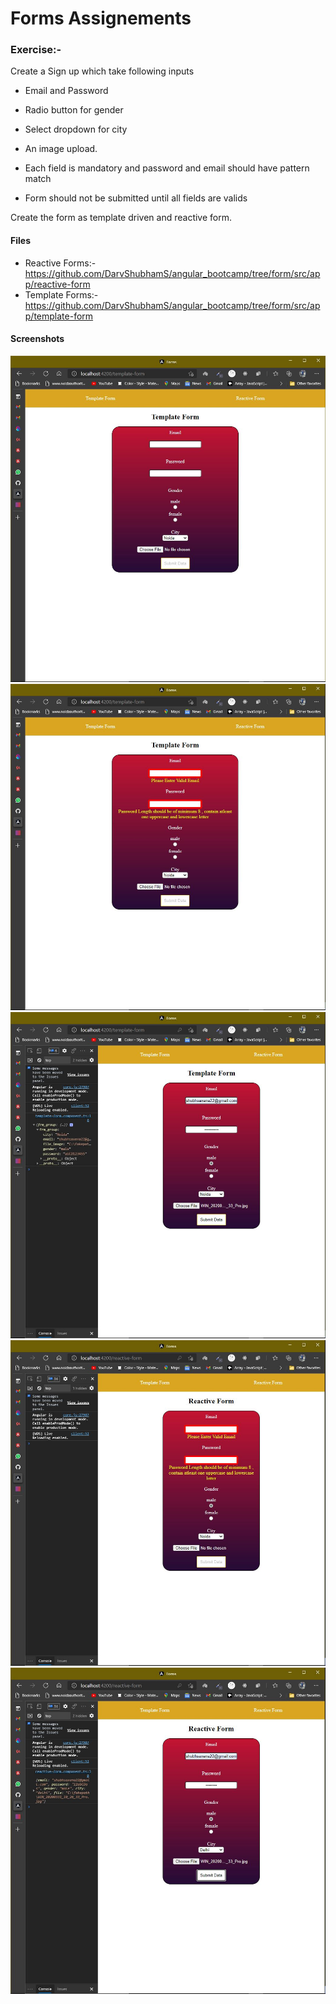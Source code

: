 # Forms Assignements

### Exercise:-

Create a Sign up which take following inputs

- Email and Password

- Radio button for gender

- Select dropdown for city

- An image upload.

- Each field is mandatory and password and email should have pattern match

- Form should not be submitted until all fields are valids

Create the form as template driven and reactive form.


#### Files

- Reactive Forms:- https://github.com/DarvShubhamS/angular_bootcamp/tree/form/src/app/reactive-form
- Template Forms:- https://github.com/DarvShubhamS/angular_bootcamp/tree/form/src/app/template-form

#### Screenshots

<img src="https://github.com/DarvShubhamS/angular_bootcamp/blob/form/src/assets/ss/ss1.JPG"/>
<img src="https://github.com/DarvShubhamS/angular_bootcamp/blob/form/src/assets/ss/ss2.JPG"/>
<img src="https://github.com/DarvShubhamS/angular_bootcamp/blob/form/src/assets/ss/ss3.JPG"/>
<img src="https://github.com/DarvShubhamS/angular_bootcamp/blob/form/src/assets/ss/ss4.JPG"/>
<img src="https://github.com/DarvShubhamS/angular_bootcamp/blob/form/src/assets/ss/ss5.JPG"/>

